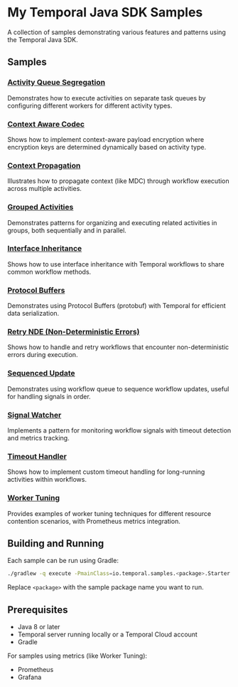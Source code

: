# My Temporal Java SDK Samples

A collection of samples demonstrating various features and patterns using the Temporal Java SDK.

## Samples

### [Activity Queue Segregation](src/main/java/io/temporal/samples/activityQueueSegregation)
Demonstrates how to execute activities on separate task queues by configuring different workers for different activity types.

### [Context Aware Codec](src/main/java/io/temporal/samples/contextAwareCodec)
Shows how to implement context-aware payload encryption where encryption keys are determined dynamically based on activity type.

### [Context Propagation](src/main/java/io/temporal/samples/contextPropagation)
Illustrates how to propagate context (like MDC) through workflow execution across multiple activities.

### [Grouped Activities](src/main/java/io/temporal/samples/groupedActivities)
Demonstrates patterns for organizing and executing related activities in groups, both sequentially and in parallel.

### [Interface Inheritance](src/main/java/io/temporal/samples/interfaceInheritance)
Shows how to use interface inheritance with Temporal workflows to share common workflow methods.

### [Protocol Buffers](src/main/java/io/temporal/samples/protoPayload)
Demonstrates using Protocol Buffers (protobuf) with Temporal for efficient data serialization.

### [Retry NDE (Non-Deterministic Errors)](src/main/java/io/temporal/samples/retrynde)
Shows how to handle and retry workflows that encounter non-deterministic errors during execution.

### [Sequenced Update](src/main/java/io/temporal/samples/sequencedUpdate)
Demonstrates using workflow queue to sequence workflow updates, useful for handling signals in order.

### [Signal Watcher](src/main/java/io/temporal/samples/signalWatcher)
Implements a pattern for monitoring workflow signals with timeout detection and metrics tracking.

### [Timeout Handler](src/main/java/io/temporal/samples/timeoutHandler)
Shows how to implement custom timeout handling for long-running activities within workflows.

### [Worker Tuning](src/main/java/io/temporal/samples/workerTuning)
Provides examples of worker tuning techniques for different resource contention scenarios, with Prometheus metrics integration.

## Building and Running

Each sample can be run using Gradle:

```bash
./gradlew -q execute -PmainClass=io.temporal.samples.<package>.Starter
```

Replace `<package>` with the sample package name you want to run.

## Prerequisites

- Java 8 or later
- Temporal server running locally or a Temporal Cloud account
- Gradle

For samples using metrics (like Worker Tuning):
- Prometheus
- Grafana
